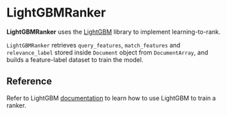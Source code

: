 # LightGBMRanker

**LightGBMRanker** uses the [LightGBM](https://github.com/microsoft/LightGBM) library to implement learning-to-rank.

`LightGBMRanker` retrieves `query_features`, `match_features` and `relevance_label` stored inside `Document` object from `DocumentArray`, and builds a feature-label dataset to train the model.


## Reference
Refer to LightGBM [documentation](https://github.com/microsoft/LightGBM/tree/master/examples/lambdarank) to learn how to use LightGBM to train a ranker.